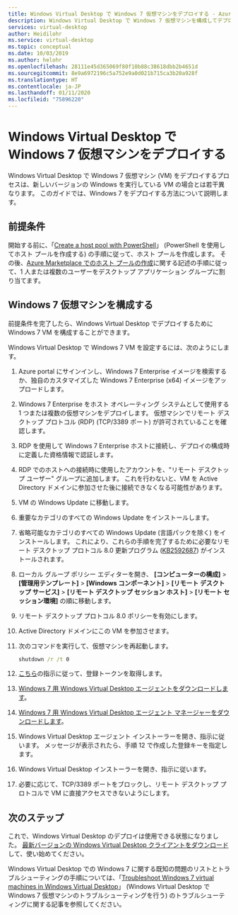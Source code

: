 ```yaml
---
title: Windows Virtual Desktop で Windows 7 仮想マシンをデプロイする - Azure
description: Windows Virtual Desktop で Windows 7 仮想マシンを構成してデプロイする方法。
services: virtual-desktop
author: Heidilohr
ms.service: virtual-desktop
ms.topic: conceptual
ms.date: 10/03/2019
ms.author: helohr
ms.openlocfilehash: 28111e45d365069f80f10b88c38618dbb2b4651d
ms.sourcegitcommit: 8e9a6972196c5a752e9a0d021b715ca3b20a928f
ms.translationtype: HT
ms.contentlocale: ja-JP
ms.lasthandoff: 01/11/2020
ms.locfileid: "75896220"
---
```

# <a name="deploy-a-windows-7-virtual-machine-on-windows-virtual-desktop"></a>Windows Virtual Desktop で Windows 7 仮想マシンをデプロイする

Windows Virtual Desktop で Windows 7 仮想マシン (VM) をデプロイするプロセスは、新しいバージョンの Windows を実行している VM の場合とは若干異なります。 このガイドでは、Windows 7 をデプロイする方法について説明します。

## <a name="prerequisites"></a>前提条件

開始する前に、「[Create a host pool with PowerShell](create-host-pools-powershell.md)」 (PowerShell を使用してホスト プールを作成する) の手順に従って、ホスト プールを作成します。 その後、[Azure Marketplace でのホスト プールの作成](create-host-pools-azure-marketplace.md#optional-assign-additional-users-to-the-desktop-application-group)に関する記述の手順に従って、1 人または複数のユーザーをデスクトップ アプリケーション グループに割り当てます。

## <a name="configure-a-windows-7-virtual-machine"></a>Windows 7 仮想マシンを構成する

前提条件を完了したら、Windows Virtual Desktop でデプロイするために Windows 7 VM を構成することができます。

Windows Virtual Desktop で Windows 7 VM を設定するには、次のようにします。

1. Azure portal にサインインし、Windows 7 Enterprise イメージを検索するか、独自のカスタマイズした Windows 7 Enterprise (x64) イメージをアップロードします。  
2. Windows 7 Enterprise をホスト オペレーティング システムとして使用する 1 つまたは複数の仮想マシンをデプロイします。 仮想マシンでリモート デスクトップ プロトコル (RDP) (TCP/3389 ポート) が許可されていることを確認します。
3. RDP を使用して Windows 7 Enterprise ホストに接続し、デプロイの構成時に定義した資格情報で認証します。 
4. RDP でのホストへの接続時に使用したアカウントを、"リモート デスクトップ ユーザー" グループに追加します。 これを行わないと、VM を Active Directory ドメインに参加させた後に接続できなくなる可能性があります。
5. VM の Windows Update に移動します。
6. 重要なカテゴリのすべての Windows Update をインストールします。
7. 省略可能なカテゴリのすべての Windows Update (言語パックを除く) をインストールします。 これにより、これらの手順を完了するために必要なリモート デスクトップ プロトコル 8.0 更新プログラム ([KB2592687](https://www.microsoft.com/download/details.aspx?id=35393)) がインストールされます。
8. ローカル グループ ポリシー エディターを開き、 **[コンピューターの構成]**  >  **[管理用テンプレート]**  >  **[Windows コンポーネント]**  >  **[リモート デスクトップ サービス]**  >  **[リモート デスクトップ セッション ホスト]**  >  **[リモート セッション環境]** の順に移動します。
9. リモート デスクトップ プロトコル 8.0 ポリシーを有効にします。
10. Active Directory ドメインにこの VM を参加させます。
11. 次のコマンドを実行して、仮想マシンを再起動します。
    
     ```cmd
     shutdown /r /t 0
     ```
    
12. [こちら](https://docs.microsoft.com/powershell/module/windowsvirtualdesktop/export-rdsregistrationinfo)の指示に従って、登録トークンを取得します。
13. [Windows 7 用 Windows Virtual Desktop エージェントをダウンロードします](https://query.prod.cms.rt.microsoft.com/cms/api/am/binary/RE3JZCm)。
14. [Windows 7 用 Windows Virtual Desktop エージェント マネージャーをダウンロードします](https://query.prod.cms.rt.microsoft.com/cms/api/am/binary/RE3K2e3)。
15. Windows Virtual Desktop エージェント インストーラーを開き、指示に従います。 メッセージが表示されたら、手順 12 で作成した登録キーを指定します。
16. Windows Virtual Desktop インストーラーを開き、指示に従います。
17. 必要に応じて、TCP/3389 ポートをブロックし、リモート デスクトップ プロトコルで VM に直接アクセスできないようにします。

## <a name="next-steps"></a>次のステップ

これで、Windows Virtual Desktop のデプロイは使用できる状態になりました。 [最新バージョンの Windows Virtual Desktop クライアントをダウンロード](https://aka.ms/wvd/clients/windows)して、使い始めてください。

Windows Virtual Desktop での Windows 7 に関する既知の問題のリストとトラブルシューティングの手順については、「[Troubleshoot Windows 7 virtual machines in Windows Virtual Desktop](troubleshoot-windows-7-vm.md)」 (Windows Virtual Desktop で Windows 7 仮想マシンのトラブルシューティングを行う) のトラブルシューティングに関する記事を参照してください。
